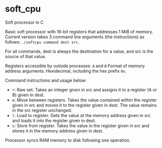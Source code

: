 # soft_cpu
Soft processor in C

Basic soft processor with 16-bit registers that addresses 1 MiB of memory. Current version takes 3 command line arguments (the instructions) as follows: `./softcpu command dest src.`

For all commands, dest is always the destination for a value, and src is the source of that value.

Registers accessible by outside processes: `A` and `B`
Format of memory address arguments: Hexidecimal, including the hex prefix `0x`.

Command instructions and usage below:
 *  `r`: Raw set. Takes an integer given in src and assigns it to a register (A or B) given in dest.
 *  `m`: Move between registers. Takes the value contained within the register given in src and moves it to the register given in dest. The value remains in the src register unchanged.
 *  `l`: Load to register. Gets the value at the memory address given in src and loads it into the register given in dest. 
 *  `s`: Store from register. Takes the value in the register given in src and stores it in the memory address given in dest.

Processor syncs RAM memory to disk following one operation.

